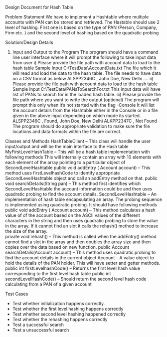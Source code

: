 Design Document for Hash Table

Problem Statement
We have to implement a Hashtable where multiple accounts with PAN can be stored and retrieved. The Hastable should use 2 level of hashing. First one is based on the type of PAN (Person, Company, Firm etc. ) and the second level of hashing based on the quadratic probing

Solution/Design Details
1.	Input and Output to the Program
The program should have a command line user interface where it will prompt the following to take input data from user
i)	Please provide the file path with account data to load to the hash table
Sample Input C:\\TestData\AccountData.txt
The file which it will read and load the data to the hash table. The file needs to have data on a CSV format as below
ALSPP2346C  , John Doe,  New Delhi ….
ii)	Please provide the file path with account data to load to the hash table
Sample Input C:\\TestData\PANsToSearchFor.txt
This input data will have list of PANs to search for in the loaded hash table.
iii)	Please provide the file path where you want to write the output (optional)
The program will prompt this only when it’s not started with the flag -Console
It will list the account details from the Hashtable either in the Console or in a file given in the above input depending on which mode its started. 
ALSPP2346C , Found, John Doe, New Delhi 
ALKPP2347C , Not Found
The program should do appropriate validation to make sure the file locations and data formats within the file are correct. 

Classes and Methods 
HashTableClient – This class will handle the user input/output and will be the main interface to the Hash table
MyFirstLevelHashTable –  This will be a hash table implementation with following methods
This will internally contain an array with 10 elements with each element of the array pointing to a particular object of SecondLevelHashtable 
public void addEntry ( Account account) – This method uses firstLevelhashCode to identify appropriate SecondLevelHashtable object and call an addEntry method on that.
public void searchDetails(String pan) – This method first identifies which SecondLevelHashtable the account information could be and then uses quadratic probing to find the account details.
SecondLevelHashtable – An implementation of hash table encapsulating an array. The probing sequence is implemented using quadratic probing. 
It should have following methods
public void addEntry ( Account account) – This method calculates a hash value of of the account based on the ASCII values of the different characters in the string and then uses quadratic probing to store the value in the array.  If it cannot find an slot it calls the rehash() method to increase the size of the array.  
private void rehash() – This method is called when the addEntry() method cannot find a slot in the array and then doubles the array size and then copies over the data based on new function. 
public Account searchDetails(Account account) – This method uses quadratic probing to find the account details in the current object
Account – A value object to hold the details of the PAN holder. This will have setter and getter methods. 
public  int firstLevelhashCode() – Returns the first level hash value corresponding to the  first level hash table
public int  secondLevelHashCode() – Should return the second level hash code calculating from a PAN of a given account

Test Cases
-	Test whether initialization happens correctly. 
-	Test whether the first level hashing happens correctly
-	Test whether second level hashing happened correctly
-	Test whether the rehashing happens correctly
-	Test a successful search
-	Test a unsuccessful search





 

  



